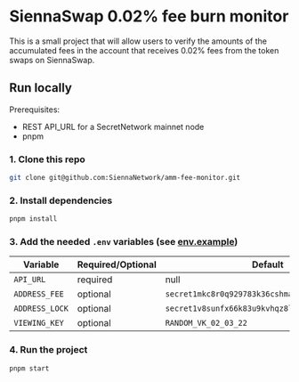 # SiennaSwap 0.02% fee burn monitor

This is a small project that will allow users to verify the amounts of the accumulated fees in the account that receives 0.02% fees from the token swaps on SiennaSwap.

## Run locally

Prerequisites:
- REST API_URL for a SecretNetwork mainnet node
- pnpm

### 1. Clone this repo
```bash
git clone git@github.com:SiennaNetwork/amm-fee-monitor.git
```

### 2. Install dependencies
```bash
pnpm install
```

### 3. Add the needed `.env` variables (see [env.example](env.example))

| Variable       | Required/Optional | Default                                         |
| -------------- | ----------------- | ----------------------------------------------- |
| `API_URL`      | required          | null                                            |
| `ADDRESS_FEE`  | optional          | `secret1mkc8r0q929783k36cshmatx3944c3ktq7c6ht8` |
| `ADDRESS_LOCK` | optional          | `secret1v8sunfx66k83u9kvhqz8ly7s29gfdh8yxemj4x` |
| `VIEWING_KEY`  | optional          | `RANDOM_VK_02_03_22`                            |

### 4. Run the project
```bash
pnpm start
```